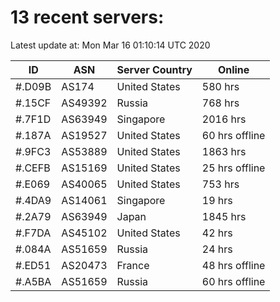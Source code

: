 # 13 recent servers:

Latest update at: Mon Mar 16 01:10:14 UTC 2020

| ID | ASN | Server Country | Online |
| -- | --- | -------------- | ------ |
| #.D09B | AS174 | United States | 580 hrs |
| #.15CF | AS49392 | Russia | 768 hrs |
| #.7F1D | AS63949 | Singapore | 2016 hrs |
| #.187A | AS19527 | United States | 60 hrs offline |
| #.9FC3 | AS53889 | United States | 1863 hrs |
| #.CEFB | AS15169 | United States | 25 hrs offline |
| #.E069 | AS40065 | United States | 753 hrs |
| #.4DA9 | AS14061 | Singapore | 19 hrs |
| #.2A79 | AS63949 | Japan | 1845 hrs |
| #.F7DA | AS45102 | United States | 42 hrs |
| #.084A | AS51659 | Russia | 24 hrs |
| #.ED51 | AS20473 | France | 48 hrs offline |
| #.A5BA | AS51659 | Russia | 60 hrs offline |

